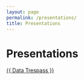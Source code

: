 ```yaml
---
layout: page
permalink: /presentations/
title: Presentations 
---
```


# Presentations




<a href="{{ site.baseurl }}/assets/presentations/presentation.revealjs.htm }}">{{ Data Trespass }}</a>




